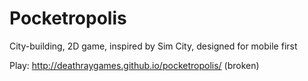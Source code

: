 # Pocketropolis
City-building, 2D game, inspired by Sim City, designed for mobile first

Play: http://deathraygames.github.io/pocketropolis/ (broken)
